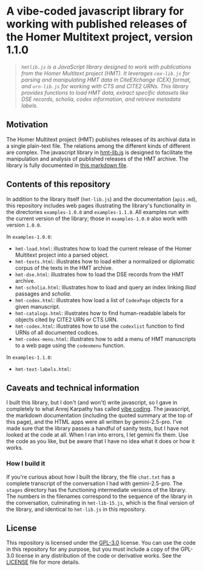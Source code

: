 # A vibe-coded javascript library for working with published releases of the Homer Multitext project, version 1.1.0

> *`hmtlib.js` is a JavaScript library designed to work with publications from the Homer Multitext project (HMT). It leverages `cex-lib.js` for parsing and manipulating HMT data in CiteEXchange (CEX) format, and `urn-lib.js` for working with CTS and CITE2 URNs. This library provides functions to load HMT data, extract specific datasets like DSE records, scholia, codex information, and retrieve metadata labels.*



## Motivation


The Homer Multitext project (HMT) publishes releases of its archival data in a single plain-text file. The relations among the different kinds of different are complex. 
The javascript library in [hmt-lib.js](./hmt-lib.js) is designed to facilitate the manipulation and analysis of published releases of the HMT archive. The library is fully documented in [this markdown file](./apis.md).





## Contents of this repository

In addition to the library itself (`hmt-lib.js`) and the documentation (`apis.md`), this repository includes web pages illustrating the library's functionality in the directories `examples-1.0.0` and `examples-1.1.0`. All examples run with the current version of the library; those in `examples-1.0.0` also work with version `1.0.0`.

In `examples-1.0.0`:

- `hmt-load.html`: illustrates how to load the current release of the Homer Multitext project into a parsed object.
- `hmt-texts.html`: illustrates how to load either a normalized or diplomatic corpus of the texts in the HMT archive. 
- `hmt-dse.html`: illustrates how to load the DSE records from the HMT archive.
- `hmt-scholia.html`: illustrates how to load and query an index linking *Iliad* passages and *scholia*.
- `hmt-codex.html`: illustrates how load a list of `CodexPage` objects for a given manuscript.
- `hmt-catalogs.html`: illustrates how to find human-readable labels for objects cited by CITE2 URN or CTS URN.
- `hmt-codex.html`: illustrates how to use the `codexlist` function to find URNs of all documented codices.
- `hmt-codex-menu.html`: illustrates how to add a menu of HMT manuscripts to a web page using the `codexmenu` function.

In `examples-1.1.0`:

- `hmt-text-labels.html`: 

## Caveats and technical information

I built this library, but I don't (and won't) write javascript, so I gave in completely to what Anrej Karpathy has called [vibe coding](https://x.com/karpathy/status/1886192184808149383?lang=en). The javascript, the markdown documentation (including the quoted summary at the top of this page), and the HTML apps were all written by gemini-2.5-pro. I've made sure that the library passes a handful of sanity tests, but I have not looked at the code at all. When I ran into errors, I let gemini fix them. Use the code as you like, but be aware that I have no idea what it does or how it works.

### How I build it

If you're curious about how I built the library, the file `chat.txt` has a complete transcript of the conversation I had with gemini-2.5-pro. The `stages` directory has the functioning intermediate versions of the library. The numbers in the filenames correspond to the sequence of the library in the conversation, culminating in `hmt-lib-15.js`, which is the final version of the library, and identical to `hmt-lib.js` in this repository. 


## License

This repository is licensed under the [GPL-3.0](https://www.gnu.org/licenses/gpl-3.0.en.html) license. You can use the code in this repository for any purpose, but you must include a copy of the GPL-3.0 license in any distribution of the code or derivative works. See the [LICENSE](./LICENSE) file for more details.